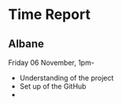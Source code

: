 # Time Report

## Albane

Friday 06 November, 1pm- </br>
* Understanding of the project
* Set up of the GitHub
* 
